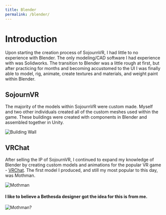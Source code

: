 ```yaml
---
title: Blender
permalink: /blender/
---
```


# Introduction
Upon starting the creation process of SojournVR, I had little to no experience with Blender. The only modeling/CAD software I had experience with was Solidworks. The transition to Blender
was a little rough at first, but after practicing for months and becoming accustomed to the UI I was finally able to model, rig, animate, create textures and materials, and weight paint within Blender.

## SojournVR

The majority of the models within SojournVR were custom made. Myself and two other individuals created all of the custom meshes used within the game. These buildings were created with components  in Blender and assembled together in Unity.

![Building Wall](https://pierrce.github.io/images/houseexample.PNG)

## VRChat

After selling the IP of SojournVR, I continued to expand my knowledge of Blender by creating
custom models and animations for the popular VR game - [VRChat](https://www.vrchat.net/).
The first model I produced, and still my most popular to this day, was Mothman.

![Mothman](https://pierrce.github.io/images/mothman.jpg)

#### I like to believe a Bethesda designer got the idea for this is from me.

![Mothman?](https://i.redd.it/j7o1iirboa311.png)
